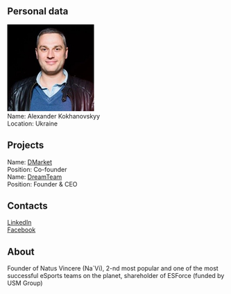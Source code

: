 ## Personal data
![alexander kokhanovskyy photo](photo/alexander_kokhanovskyy.jpg)  
Name:   Alexander Kokhanovskyy  
Location: Ukraine
## Projects 
Name: [DMarket](../projects/dmarket.md)  
Position: Co-founder  
Name: [DreamTeam](../projects/dreamteam.md)  
Position: Founder & CEO
## Contacts
[LinkedIn](https://www.linkedin.com/in/kokhanovskyy/)    
[Facebook](https://www.facebook.com/Kokhanovskyy)
## About
Founder of Natus Vincere (Na`Vi), 2-nd most popular and one of the most successful eSports teams on the planet, shareholder of ESForce (funded by USM Group)
